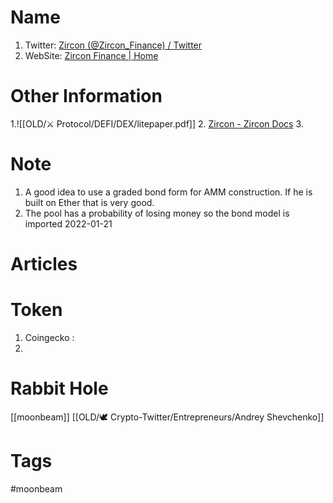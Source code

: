 # Name
1. Twitter: [Zircon (@Zircon_Finance) / Twitter](https://twitter.com/Zircon_Finance)
2. WebSite: [Zircon Finance | Home](https://www.zircon.finance/)

# Other Information
1.![[OLD/⚔️ Protocol/DEFI/DEX/litepaper.pdf]]
2. [Zircon - Zircon Docs](https://docs.zircon.finance/)
3. 

# Note 
1.  A good idea to use a graded bond form for AMM construction. If he is built on Ether that is very good.
2. The pool has a probability of losing money so the bond model is imported
2022-01-21

# Articles

# Token 
1. Coingecko : 
2. 
 # Rabbit Hole
[[moonbeam]] [[OLD/🕊️ Crypto-Twitter/Entrepreneurs/Andrey Shevchenko]]
# Tags
#moonbeam

